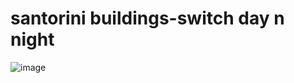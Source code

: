 # santorini buildings-switch day n night
![image](https://github.com/chia-liu/switch/blob/main/santorini-switch.gif)


